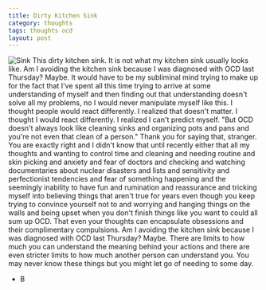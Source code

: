 ```yaml
---
title: Dirty Kitchen Sink
category: thoughts
tags: thoughts ocd
layout: post
---
```


![Sink](https://baileycmiller.github.io/blog/assets/sink.jpg)
This dirty kitchen sink.
It is not what my kitchen sink usually looks like.
Am I avoiding the kitchen sink because I was diagnosed with OCD last Thursday?
Maybe.
It would have to be my subliminal mind trying to make up for the fact that I've spent all this time trying to arrive at some understanding of myself and then finding out that understanding doesn't solve all my problems, no I would never manipulate myself like this.
I thought people would react differently.
I realized that doesn't matter.
I thought I would react differently.
I realized I can't predict myself.
"But OCD doesn't always look like cleaning sinks and organizing pots and pans and you're not even that clean of a person."
Thank you for saying that, stranger.
You are exactly right
and I didn't know that until recently either
that all my thoughts and wanting to control time and cleaning and needing routine and skin picking and anxiety and fear of doctors and checking and watching documentaries about nuclear disasters and lists and sensitivity and perfectionist tendencies and fear of something happening and the seemingly inability to have fun and rumination and reassurance and tricking myself into believing things that aren't true for years even though you keep trying to convince yourself not to and worrying and hanging things on the walls and being upset when you don't finish things like you want to
could all sum up OCD.
That even your thoughts can encapsulate obsessions and their complimentary compulsions.
Am I avoiding the kitchen sink because I was diagnosed with OCD last Thursday?
Maybe.
There are limits to how much you can understand the meaning behind your actions
and there are even stricter limits to how much another person can understand you.
You may never know these things
but you might let go of needing to some day.

- B
